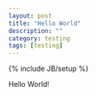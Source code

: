 ```yaml
---
layout: post
title: "Hello World"
description: ""
category: testing 
tags: [testing]
---
```

{% include JB/setup %}

Hello World!